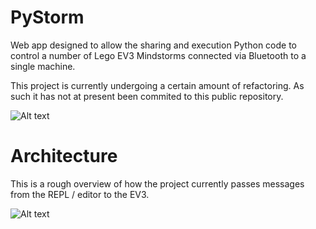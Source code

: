 # PyStorm
Web app designed to allow the sharing and execution Python code to control a number of Lego EV3 Mindstorms connected via Bluetooth to a single machine. 

This project is currently undergoing a certain amount of refactoring. As such it has not at present been commited to this public repository. 

![Alt text](https://github.com/Technocamps/PyStorm/blob/documatation/repl_view.jpg?raw=true "Editor with Repl open.")

# Architecture

This is a rough overview of how the project currently passes messages from the REPL / editor to the EV3.

![Alt text](https://rawgit.com/Technocamps/PyStorm/documatation/architecture_diagram.svg "General Architecture Overview")
